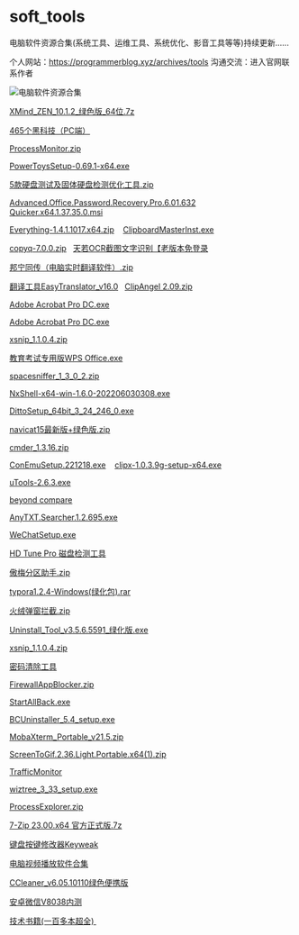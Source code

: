 # soft_tools
电脑软件资源合集(系统工具、运维工具、系统优化、影音工具等等)持续更新......

个人网站：https://programmerblog.xyz/archives/tools
沟通交流：进入官网联系作者

![电脑软件资源合集](https://programmerblog.xyz/upload/2023/06/%E7%94%B5%E8%84%91%E8%BD%AF%E4%BB%B6%E8%B5%84%E6%BA%90%E5%90%88%E9%9B%86.png)


[XMind_ZEN_10.1.2_绿色版_64位.7z]( https://pan.quark.cn/s/3a4480b37270)

[465个黑科技（PC端）](https://pan.quark.cn/s/494f7a01a687)

[ProcessMonitor.zip](https://pan.quark.cn/s/f12af536241f)

[PowerToysSetup-0.69.1-x64.exe](https://pan.quark.cn/s/dec5d53a8f5b) 

[5款硬盘测试及固体硬盘检测优化工具.zip](https://pan.quark.cn/s/5e08fd3ad1ee) 

[Advanced.Office.Password.Recovery.Pro.6.01.632](https://pan.quark.cn/s/fbb3972f6633) 
 
[Quicker.x64.1.37.35.0.msi](https://pan.quark.cn/s/430b9172677b) 

[Everything-1.4.1.1017.x64.zip](https://pan.quark.cn/s/568d5d6c78b8) 
 
[ClipboardMasterInst.exe](https://pan.quark.cn/s/41b9109d2a6f)

[copyq-7.0.0.zip](https://pan.quark.cn/s/2c8606808329)
 
[天若OCR截图文字识别【老版本免登录](https://pan.quark.cn/s/f02062eb1000)

[邦宁同传（电脑实时翻译软件）.zip](https://pan.quark.cn/s/7793a0ee7402)

[翻译工具EasyTranslator_v16.0](https://pan.quark.cn/s/9476e6285596)
 
[ClipAngel 2.09.zip](https://pan.quark.cn/s/d6606c8ab7ea)

[Adobe Acrobat Pro DC.exe](https://pan.quark.cn/s/42a3464338d4)

[Adobe Acrobat Pro DC.exe](https://pan.quark.cn/s/42a3464338d4)

[xsnip_1.1.0.4.zip](https://pan.quark.cn/s/6a2768563d60)

[教育考试专用版WPS Office.exe](https://pan.quark.cn/s/57a6cbba321c)

[spacesniffer_1_3_0_2.zip](https://pan.quark.cn/s/a5811274ce22)

[NxShell-x64-win-1.6.0-202206030308.exe](https://pan.quark.cn/s/ea8e747293fd)

[DittoSetup_64bit_3_24_246_0.exe](https://pan.quark.cn/s/81cf2eb1d25b)

[navicat15最新版+绿色版.zip](https://pan.quark.cn/s/eac3ddcf1afe) 

[cmder_1.3.16.zip](https://pan.quark.cn/s/314f6482faed) 

[ConEmuSetup.221218.exe](https://pan.quark.cn/s/7bcf2c3db374) 
 
[clipx-1.0.3.9g-setup-x64.exe](https://pan.quark.cn/s/de2f9406a647) 

[uTools-2.6.3.exe](https://pan.quark.cn/s/6c3d44416493) 

[beyond compare](https://pan.quark.cn/s/724b2279b17c)  

[AnyTXT.Searcher.1.2.695.exe](https://pan.quark.cn/s/37afab00d654)  

[WeChatSetup.exe](https://pan.quark.cn/s/9dcf9a052da2)  

[HD Tune Pro 磁盘检测工具](https://pan.quark.cn/s/84a537e11fa2)  

[傲梅分区助手.zip](https://pan.quark.cn/s/481a9758d811)   

[typora1.2.4-Windows(绿化包).rar](https://pan.quark.cn/s/583a685461e8)   

[火绒弹窗拦截.zip](https://pan.quark.cn/s/997f9bce6617)   

[Uninstall_Tool_v3.5.6.5591_绿化版.exe](https://pan.quark.cn/s/a8e49d150826)   

[xsnip_1.1.0.4.zip](https://pan.quark.cn/s/0119a51a74c2)   


[密码清除工具](https://pan.quark.cn/s/92519de71b1d)   

[FirewallAppBlocker.zip](https://pan.quark.cn/s/3f88459475ef)   

[StartAllBack.exe](https://pan.quark.cn/s/e337e88070cd)   

[BCUninstaller_5.4_setup.exe](https://pan.quark.cn/s/29a10ef262c0)  

[MobaXterm_Portable_v21.5.zip](https://pan.quark.cn/s/4fb56d9f5b36)  

[ScreenToGif.2.36.Light.Portable.x64(1).zip](https://pan.quark.cn/s/2b4e1147c740)  

[TrafficMonitor](https://pan.quark.cn/s/babc4a73ca50)  

[wiztree_3_33_setup.exe](https://pan.quark.cn/s/a1db191e38d7)  

[ProcessExplorer.zip](https://pan.quark.cn/s/5ee0f89da1e7)  

[7-Zip 23.00.x64 官方正式版.7z](https://pan.quark.cn/s/39f863c67e14)  

[键盘按键修改器Keyweak](https://pan.quark.cn/s/83dc53039af5)  

[电脑视频播放软件合集](https://pan.quark.cn/s/f97b19ec1d95)  

[CCleaner_v6.05.10110绿色便携版](https://pan.quark.cn/s/924761814a9f)   

[安卓微信V8038内测](https://pan.quark.cn/s/9f51d06c49a9)   

[技术书籍(一百多本超全) ](https://pan.quark.cn/s/a8c53e574e2d)    



 











 


